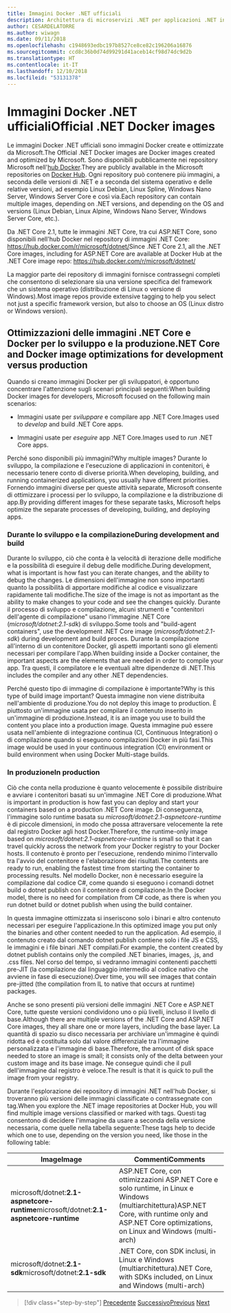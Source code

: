 ```yaml
---
title: Immagini Docker .NET ufficiali
description: Architettura di microservizi .NET per applicazioni .NET in contenitori | Immagini Docker .NET ufficiali
author: CESARDELATORRE
ms.author: wiwagn
ms.date: 09/11/2018
ms.openlocfilehash: c1948693edbc197b8527ce8ce82c196206a16876
ms.sourcegitcommit: ccd8c36b0d74d99291d41aceb14cf98d74dc9d2b
ms.translationtype: HT
ms.contentlocale: it-IT
ms.lasthandoff: 12/10/2018
ms.locfileid: "53131378"
---
```

# <a name="official-net-docker-images"></a><span data-ttu-id="cb1c0-103">Immagini Docker .NET ufficiali</span><span class="sxs-lookup"><span data-stu-id="cb1c0-103">Official .NET Docker images</span></span>

<span data-ttu-id="cb1c0-104">Le immagini Docker .NET ufficiali sono immagini Docker create e ottimizzate da Microsoft.</span><span class="sxs-lookup"><span data-stu-id="cb1c0-104">The Official .NET Docker images are Docker images created and optimized by Microsoft.</span></span> <span data-ttu-id="cb1c0-105">Sono disponibili pubblicamente nei repository Microsoft nell'[hub Docker](https://hub.docker.com/u/microsoft/).</span><span class="sxs-lookup"><span data-stu-id="cb1c0-105">They are publicly available in the Microsoft repositories on [Docker Hub](https://hub.docker.com/u/microsoft/).</span></span> <span data-ttu-id="cb1c0-106">Ogni repository può contenere più immagini, a seconda delle versioni di .NET e a seconda del sistema operativo e delle relative versioni, ad esempio Linux Debian, Linux Spline, Windows Nano Server, Windows Server Core e così via.</span><span class="sxs-lookup"><span data-stu-id="cb1c0-106">Each repository can contain multiple images, depending on .NET versions, and depending on the OS and versions (Linux Debian, Linux Alpine, Windows Nano Server, Windows Server Core, etc.).</span></span>

<span data-ttu-id="cb1c0-107">Da .NET Core 2.1, tutte le immagini .NET Core, tra cui ASP.NET Core, sono disponibili nell'hub Docker nel repository di immagini .NET Core: https://hub.docker.com/r/microsoft/dotnet/</span><span class="sxs-lookup"><span data-stu-id="cb1c0-107">Since .NET Core 2.1, all the .NET Core images, including for ASP.NET Core are available at Docker Hub at the .NET Core image repo: https://hub.docker.com/r/microsoft/dotnet/</span></span>

<span data-ttu-id="cb1c0-108">La maggior parte dei repository di immagini fornisce contrassegni completi che consentono di selezionare sia una versione specifica del framework che un sistema operativo (distribuzione di Linux o versione di Windows).</span><span class="sxs-lookup"><span data-stu-id="cb1c0-108">Most image repos provide extensive tagging to help you select not just a specific framework version, but also to choose an OS (Linux distro or Windows version).</span></span>

## <a name="net-core-and-docker-image-optimizations-for-development-versus-production"></a><span data-ttu-id="cb1c0-109">Ottimizzazioni delle immagini .NET Core e Docker per lo sviluppo e la produzione</span><span class="sxs-lookup"><span data-stu-id="cb1c0-109">.NET Core and Docker image optimizations for development versus production</span></span>

<span data-ttu-id="cb1c0-110">Quando si creano immagini Docker per gli sviluppatori, è opportuno concentrare l'attenzione sugli scenari principali seguenti:</span><span class="sxs-lookup"><span data-stu-id="cb1c0-110">When building Docker images for developers, Microsoft focused on the following main scenarios:</span></span>

-   <span data-ttu-id="cb1c0-111">Immagini usate per *sviluppare* e compilare app .NET Core.</span><span class="sxs-lookup"><span data-stu-id="cb1c0-111">Images used to *develop* and build .NET Core apps.</span></span>

-   <span data-ttu-id="cb1c0-112">Immagini usate per *eseguire* app .NET Core.</span><span class="sxs-lookup"><span data-stu-id="cb1c0-112">Images used to *run* .NET Core apps.</span></span>

<span data-ttu-id="cb1c0-113">Perché sono disponibili più immagini?</span><span class="sxs-lookup"><span data-stu-id="cb1c0-113">Why multiple images?</span></span> <span data-ttu-id="cb1c0-114">Durante lo sviluppo, la compilazione e l'esecuzione di applicazioni in contenitori, è necessario tenere conto di diverse priorità.</span><span class="sxs-lookup"><span data-stu-id="cb1c0-114">When developing, building, and running containerized applications, you usually have different priorities.</span></span> <span data-ttu-id="cb1c0-115">Fornendo immagini diverse per queste attività separate, Microsoft consente di ottimizzare i processi per lo sviluppo, la compilazione e la distribuzione di app.</span><span class="sxs-lookup"><span data-stu-id="cb1c0-115">By providing different images for these separate tasks, Microsoft helps optimize the separate processes of developing, building, and deploying apps.</span></span>

### <a name="during-development-and-build"></a><span data-ttu-id="cb1c0-116">Durante lo sviluppo e la compilazione</span><span class="sxs-lookup"><span data-stu-id="cb1c0-116">During development and build</span></span>

<span data-ttu-id="cb1c0-117">Durante lo sviluppo, ciò che conta è la velocità di iterazione delle modifiche e la possibilità di eseguire il debug delle modifiche.</span><span class="sxs-lookup"><span data-stu-id="cb1c0-117">During development, what is important is how fast you can iterate changes, and the ability to debug the changes.</span></span> <span data-ttu-id="cb1c0-118">Le dimensioni dell'immagine non sono importanti quanto la possibilità di apportare modifiche al codice e visualizzare rapidamente tali modifiche.</span><span class="sxs-lookup"><span data-stu-id="cb1c0-118">The size of the image is not as important as the ability to make changes to your code and see the changes quickly.</span></span> <span data-ttu-id="cb1c0-119">Durante il processo di sviluppo e compilazione, alcuni strumenti e "contenitori dell'agente di compilazione" usano l'immagine .NET Core (*microsoft/dotnet:2.1-sdk*) di sviluppo.</span><span class="sxs-lookup"><span data-stu-id="cb1c0-119">Some tools and "build-agent containers", use the development .NET Core image (*microsoft/dotnet:2.1-sdk*) during development and build proces.</span></span> <span data-ttu-id="cb1c0-120">Durante la compilazione all'interno di un contenitore Docker, gli aspetti importanti sono gli elementi necessari per compilare l'app.</span><span class="sxs-lookup"><span data-stu-id="cb1c0-120">When building inside a Docker container, the important aspects are the elements that are needed in order to compile your app.</span></span> <span data-ttu-id="cb1c0-121">Tra questi, il compilatore e le eventuali altre dipendenze di .NET.</span><span class="sxs-lookup"><span data-stu-id="cb1c0-121">This includes the compiler and any other .NET dependencies.</span></span>

<span data-ttu-id="cb1c0-122">Perché questo tipo di immagine di compilazione è importante?</span><span class="sxs-lookup"><span data-stu-id="cb1c0-122">Why is this type of build image important?</span></span> <span data-ttu-id="cb1c0-123">Questa immagine non viene distribuita nell'ambiente di produzione.</span><span class="sxs-lookup"><span data-stu-id="cb1c0-123">You do not deploy this image to production.</span></span> <span data-ttu-id="cb1c0-124">È piuttosto un'immagine usata per compilare il contenuto inserito in un'immagine di produzione.</span><span class="sxs-lookup"><span data-stu-id="cb1c0-124">Instead, it is an image you use to build the content you place into a production image.</span></span> <span data-ttu-id="cb1c0-125">Questa immagine può essere usata nell'ambiente di integrazione continua (CI, Continuous Integration) o di compilazione quando si eseguono compilazioni Docker in più fasi.</span><span class="sxs-lookup"><span data-stu-id="cb1c0-125">This image would be used in your continuous integration (CI) environment or build environment when using Docker Multi-stage builds.</span></span>

### <a name="in-production"></a><span data-ttu-id="cb1c0-126">In produzione</span><span class="sxs-lookup"><span data-stu-id="cb1c0-126">In production</span></span>

<span data-ttu-id="cb1c0-127">Ciò che conta nella produzione è quanto velocemente è possibile distribuire e avviare i contenitori basati su un'immagine .NET Core di produzione.</span><span class="sxs-lookup"><span data-stu-id="cb1c0-127">What is important in production is how fast you can deploy and start your containers based on a production .NET Core image.</span></span> <span data-ttu-id="cb1c0-128">Di conseguenza, l'immagine solo runtime basata su *microsoft/dotnet:2.1-aspnetcore-runtime* è di piccole dimensioni, in modo che possa attraversare velocemente la rete dal registro Docker agli host Docker.</span><span class="sxs-lookup"><span data-stu-id="cb1c0-128">Therefore, the runtime-only image based on *microsoft/dotnet:2.1-aspnetcore-runtime* is small so that it can travel quickly across the network from your Docker registry to your Docker hosts.</span></span> <span data-ttu-id="cb1c0-129">Il contenuto è pronto per l'esecuzione, rendendo minimo l'intervallo tra l'avvio del contenitore e l'elaborazione dei risultati.</span><span class="sxs-lookup"><span data-stu-id="cb1c0-129">The contents are ready to run, enabling the fastest time from starting the container to processing results.</span></span> <span data-ttu-id="cb1c0-130">Nel modello Docker, non è necessario eseguire la compilazione dal codice C\#, come quando si eseguono i comandi dotnet build o dotnet publish con il contenitore di compilazione.</span><span class="sxs-lookup"><span data-stu-id="cb1c0-130">In the Docker model, there is no need for compilation from C\# code, as there is when you run dotnet build or dotnet publish when using the build container.</span></span>

<span data-ttu-id="cb1c0-131">In questa immagine ottimizzata si inseriscono solo i binari e altro contenuto necessari per eseguire l'applicazione.</span><span class="sxs-lookup"><span data-stu-id="cb1c0-131">In this optimized image you put only the binaries and other content needed to run the application.</span></span> <span data-ttu-id="cb1c0-132">Ad esempio, il contenuto creato dal comando dotnet publish contiene solo i file JS e CSS, le immagini e i file binari .NET compilati.</span><span class="sxs-lookup"><span data-stu-id="cb1c0-132">For example, the content created by dotnet publish contains only the compiled .NET binaries, images, .js, and .css files.</span></span> <span data-ttu-id="cb1c0-133">Nel corso del tempo, si vedranno immagini contenenti pacchetti pre-JIT (la compilazione dal linguaggio intermedio al codice nativo che avviene in fase di esecuzione).</span><span class="sxs-lookup"><span data-stu-id="cb1c0-133">Over time, you will see images that contain pre-jitted (the compilation from IL to native that occurs at runtime) packages.</span></span>

<span data-ttu-id="cb1c0-134">Anche se sono presenti più versioni delle immagini .NET Core e ASP.NET Core, tutte queste versioni condividono uno o più livelli, incluso il livello di base.</span><span class="sxs-lookup"><span data-stu-id="cb1c0-134">Although there are multiple versions of the .NET Core and ASP.NET Core images, they all share one or more layers, including the base layer.</span></span> <span data-ttu-id="cb1c0-135">La quantità di spazio su disco necessaria per archiviare un'immagine è quindi ridotta ed è costituita solo dal valore differenziale tra l'immagine personalizzata e l'immagine di base.</span><span class="sxs-lookup"><span data-stu-id="cb1c0-135">Therefore, the amount of disk space needed to store an image is small; it consists only of the delta between your custom image and its base image.</span></span> <span data-ttu-id="cb1c0-136">Ne consegue quindi che il pull dell'immagine dal registro è veloce.</span><span class="sxs-lookup"><span data-stu-id="cb1c0-136">The result is that it is quick to pull the image from your registry.</span></span>

<span data-ttu-id="cb1c0-137">Durante l'esplorazione dei repository di immagini .NET nell'hub Docker, si troveranno più versioni delle immagini classificate o contrassegnate con tag.</span><span class="sxs-lookup"><span data-stu-id="cb1c0-137">When you explore the .NET image repositories at Docker Hub, you will find multiple image versions classified or marked with tags.</span></span> <span data-ttu-id="cb1c0-138">Questi tag consentono di decidere l'immagine da usare a seconda della versione necessaria, come quelle nella tabella seguente:</span><span class="sxs-lookup"><span data-stu-id="cb1c0-138">These tags help to decide which one to use, depending on the version you need, like those in the following table:</span></span>

| <span data-ttu-id="cb1c0-139">Image</span><span class="sxs-lookup"><span data-stu-id="cb1c0-139">Image</span></span>                                       | <span data-ttu-id="cb1c0-140">Commenti</span><span class="sxs-lookup"><span data-stu-id="cb1c0-140">Comments</span></span>                                                                                          |
| ------------------------------------------- | ------------------------------------------------------------------------------------------------- |
| <span data-ttu-id="cb1c0-141">microsoft/dotnet:**2.1-aspnetcore-runtime**</span><span class="sxs-lookup"><span data-stu-id="cb1c0-141">microsoft/dotnet:**2.1-aspnetcore-runtime**</span></span> | <span data-ttu-id="cb1c0-142">ASP.NET Core, con ottimizzazioni ASP.NET Core e solo runtime, in Linux e Windows (multiarchitettura)</span><span class="sxs-lookup"><span data-stu-id="cb1c0-142">ASP.NET Core, with runtime only and ASP.NET Core optimizations, on Linux and Windows (multi-arch)</span></span> |
| <span data-ttu-id="cb1c0-143">microsoft/dotnet:**2.1-sdk**</span><span class="sxs-lookup"><span data-stu-id="cb1c0-143">microsoft/dotnet:**2.1-sdk**</span></span>                | <span data-ttu-id="cb1c0-144">.NET Core, con SDK inclusi, in Linux e Windows (multiarchitettura)</span><span class="sxs-lookup"><span data-stu-id="cb1c0-144">.NET Core, with SDKs included, on Linux and Windows (multi-arch)</span></span>                                  |

>[!div class="step-by-step"]
><span data-ttu-id="cb1c0-145">[Precedente](net-container-os-targets.md)
>[Successivo](../architect-microservice-container-applications/index.md)</span><span class="sxs-lookup"><span data-stu-id="cb1c0-145">[Previous](net-container-os-targets.md)
[Next](../architect-microservice-container-applications/index.md)</span></span>